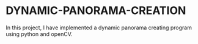 # DYNAMIC-PANORAMA-CREATION
In this project, I have implemented a dynamic panorama creating program using python and openCV. 
